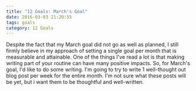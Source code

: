 ```yaml
---
title: "12 Goals: March's Goal"
date: 2016-03-03 21:20:55
tags: goals
category: 12 Goals
---
```


Despite the fact that my March goal did not go as well as planned, I still firmly believe in my approach of setting a single goal per month that is measurable and attainable.  One of the things I've read a lot is that making writing part of your routine can have many positive impacts.  So, for March's goal, I'd like to do some writing.  I'm going to try to write 1 well-thought out blog post per week for the entire month.  I'm not sure what these posts will be yet, but i want them to be thoughtful and well-written. 
